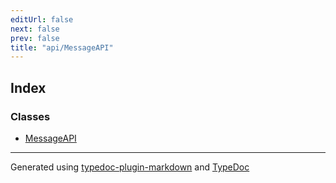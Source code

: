 ```yaml
---
editUrl: false
next: false
prev: false
title: "api/MessageAPI"
---
```


## Index

### Classes

- [MessageAPI](/api/api/messageapi/classes/messageapi/)

***

Generated using [typedoc-plugin-markdown](https://www.npmjs.com/package/typedoc-plugin-markdown) and [TypeDoc](https://typedoc.org/)
